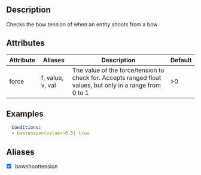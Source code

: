 ## Description
Checks the bow tension of when an entity shoots from a bow


## Attributes

| Attribute | Aliases          | Description                                                   | Default |
|-----------|------------------|---------------------------------------------------------------|---------|
| force     | f, value, v, val | The value of the force/tension to check for. Accepts ranged float values, but only in a range from 0 to 1                                                                | >0      |


## Examples

```yaml
  Conditions:
  - bowtension{value=>0.5} true
```


## Aliases
- [x] bowshoottension